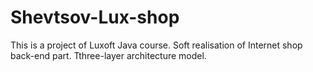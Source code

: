 # Shevtsov-Lux-shop
This is a project of Luxoft Java course.
Soft realisation of Internet shop back-end part.
Tthree-layer architecture model.
